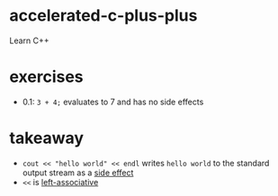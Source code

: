 # accelerated-c-plus-plus
Learn C++

# exercises

- 0.1: `3 + 4;` evaluates to 7 and has no side effects

# takeaway

- `cout << "hello world" << endl` writes `hello world` to the standard output stream as a [side effect](https://en.wikipedia.org/wiki/Side_effect_(computer_science))
- `<<` is [left-associative](https://en.wikipedia.org/wiki/Operator_associativity)
